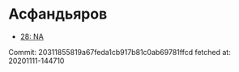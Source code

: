 # Асфандьяров
- [28: NA](28.md)

Commit: 20311855819a67feda1cb917b81c0ab69781ffcd
 fetched at: 20201111-144710
